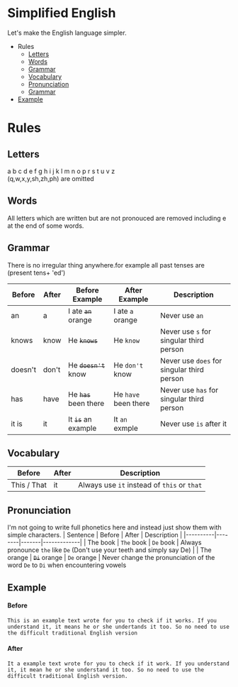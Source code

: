# Simplified English

Let's make the English language simpler.

- Rules
   * [Letters](#letters)
   * [Words](#words)
   * [Grammar](#grammar)
   * [Vocabulary](#vocabulary)
   * [Pronunciation](#pronunciation)
   * [Grammar](#grammar)
- [Example](#example)

# Rules
## Letters
a b c d e f g h i j k l m n o p r s t u v z  
(q,w,x,y,sh,zh,ph) are omitted 
## Words
All letters which are written but are not pronouced are removed including e at the end of some words.
## Grammar
There is no irregular thing anywhere.for example all past tenses are (present tens+ 'ed')
 
| Before | After | Before Example | After Example | Description |
|--------|-------|----------------|---------------|-------------|
| an | a | I ate ~~`an`~~ orange | I ate `a` orange | Never use `an` |
| knows | know | He ~~`knows`~~ | He `know` | Never use `s` for singular third person |
| doesn't | don't | He ~~`doesn't`~~ know | He `don't` know | Never use `does` for singular third person |
| has | have | He ~~`has`~~ been there | He `have` been there | Never use `has` for singular third person |
| it is | it | It ~~`is`~~ an example | It `an` exmple | Never use `is` after it |

## Vocabulary
| Before | After | Description |
|--------|-------|-------------|
| This / That | it | Always use `it` instead of `this` or `that` |

## Pronunciation
I'm not going to write full phonetics here and instead just show them with simple characters.
| Sentence | Before | After | Description |
|----------|--------|-------|-------------|
| The book | `The` book | `De` book | Always pronounce `the` like `De` (Don't use your teeth and simply say De) |
| The orange | ~~`Di`~~ orange | `De` orange | Never change the pronunciation of the word `De` to `Di` when encountering vowels

## Example
#### Before
```This is an example text wrote for you to check if it works. If you understand it, it means he or she undertands it too. So no need to use the difficult traditional English version```

#### After
```It a example text wrote for you to check if it work. If you understand it, it mean he or she understand it too. So no need to use the difficult traditional English version.```
